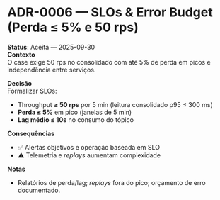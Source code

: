 # ADR-0006 — SLOs & Error Budget (Perda ≤ 5% e 50 rps)

**Status**: Aceita — 2025-09-30  
**Contexto**  
O case exige 50 rps no consolidado com até 5% de perda em picos e independência entre serviços.

**Decisão**  
Formalizar SLOs:  
- Throughput **≥ 50 rps** por 5 min (leitura consolidado p95 ≤ 300 ms)  
- **Perda ≤ 5%** em pico (janelas de 5 min)  
- **Lag médio ≤ 10s** no consumo do tópico

**Consequências**  
- ✅ Alertas objetivos e operação baseada em SLO  
- ⚠️ Telemetria e *replays* aumentam complexidade

**Notas**  
- Relatórios de perda/lag; *replays* fora do pico; orçamento de erro documentado.
